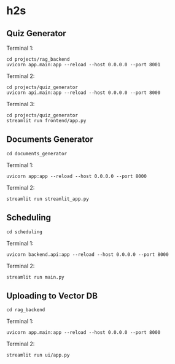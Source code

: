 # h2s


## Quiz Generator
Terminal 1:
```
cd projects/rag_backend
uvicorn app.main:app --reload --host 0.0.0.0 --port 8001
```
Terminal 2:
```
cd projects/quiz_generator
uvicorn api.main:app --reload --host 0.0.0.0 --port 8000
```
Terminal 3:
```
cd projects/quiz_generator
streamlit run frontend/app.py
```

## Documents Generator

```
cd documents_generator
```
Terminal 1:
```
uvicorn app:app --reload --host 0.0.0.0 --port 8000
```
Terminal 2:
```
streamlit run streamlit_app.py
```


## Scheduling

```
cd scheduling
```
Terminal 1:
```
uvicorn backend.api:app --reload --host 0.0.0.0 --port 8000
```
Terminal 2:
```
streamlit run main.py
```


## Uploading to Vector DB
```
cd rag_backend
```
Terminal 1:
```
uvicorn app.main:app --reload --host 0.0.0.0 --port 8000
```
Terminal 2:
```
streamlit run ui/app.py
```
